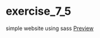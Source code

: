 # exercise_7_5

simple website using sass
[Preview](http://htmlpreview.github.io/?https://github.com/xenogonx/kodilla_zadanie_7_5/blob/master/index.html)

